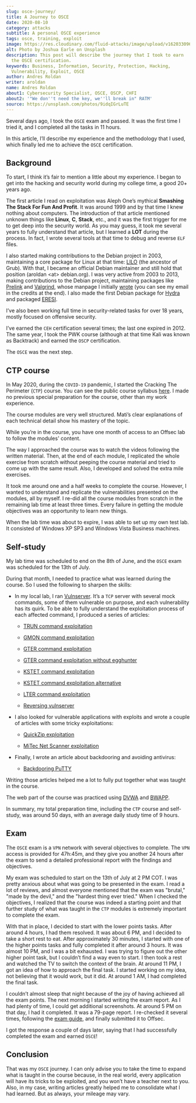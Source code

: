 ```yaml
---
slug: osce-journey/
title: A Journey to OSCE
date: 2020-08-10
category: attacks
subtitle: A personal OSCE experience
tags: osce, training, exploit
image: https://res.cloudinary.com/fluid-attacks/image/upload/v1620330965/blog/osce-journey/cover_swxqa7.webp
alt: Photo by Joshua Earle on Unsplash
description: This post will describe the journey that I took to earn
  the OSCE certification.
keywords: Business, Information, Security, Protection, Hacking,
  Vulnerability, Exploit, OSCE
author: Andres Roldan
writer: aroldan
name: Andres Roldan
about1: Cybersecurity Specialist, OSCE, OSCP, CHFI
about2: '"We don''t need the key, we''ll break in" RATM'
source: https://unsplash.com/photos/9idqIGrLuTE
---
```


Several days ago, I took the `OSCE` exam and passed. It was the first
time I tried it, and I completed all the tasks in 11 hours.

In this article, I’ll describe my experience and the methodology that I
used, which finally led me to achieve the `OSCE` certification.

## Background

To start, I think it’s fair to mention a little about my experience. I
began to get into the hacking and security world during my college time,
a good 20+ years ago.

The first article I read on exploitation was Aleph One’s mythical
**Smashing The Stack For Fun And Profit**. It was around 1999 and by
that time I knew nothing about computers. The introduction of that
article mentioned unknown things like **Linux**, **C**, **Stack**, etc.,
and it was the first trigger for me to get deep into the security world.
As you may guess, it took me several years to fully understand that
article, but I learned a **LOT** during the process. In fact, I wrote
several tools at that time to debug and reverse `ELF` files.

I also started making contributions to the Debian project in 2003,
maintaining a core package for Linux at that time:
[LILO](https://salsa.debian.org/joowie-guest/maintain_lilo/-/blob/master/debian/changelog)
(the ancestor of Grub). With that, I became an official Debian
maintainer and still hold that position (aroldan \<at\> debian.org). I
was very active from 2003 to 2013, making contributions to the Debian
project, maintaining packages like
[Prelink](https://people.redhat.com/jakub/prelink/) and
[Valgrind](https://www.valgrind.org/), whose manpage I initially
[wrote](https://linux.die.net/man/1/valgrind) (you can see my email in
the credits at the end). I also made the first Debian package for
[Hydra](https://metadata.ftp-master.debian.org/changelogs//main/h/hydra/hydra_9.1-1_changelog)
and packaged [ERESI](https://github.com/thorkill/eresi).

I’ve also been working full time in security-related tasks for over 18
years, mostly focused on offensive security.

I’ve earned the `CEH` certification several times; the last one expired
in 2012. The same year, I took the PWK course (although at that time
Kali was known as Backtrack) and earned the `OSCP` certification.

The `OSCE` was the next step.

## CTP course

In May 2020, during the `COVID-19` pandemic, I started the Cracking The
Perimeter (`CTP`) course. You can see the public course syllabus
[here](https://www.offensive-security.com/documentation/cracking-the-perimeter-syllabus.pdf).
I made no previous special preparation for the course, other than my
work experience.

The course modules are very well structured. Mati’s clear explanations
of each technical detail show his mastery of the topic.

While you’re in the course, you have one month of access to an Offsec
lab to follow the modules' content.

The way I approached the course was to watch the videos following the
written material. Then, at the end of each module, I replicated the
whole exercise from scratch without peeping the course material and
tried to come up with the same result. Also, I developed and solved the
extra mile exercises.

It took me around one and a half weeks to complete the course. However,
I wanted to understand and replicate the vulnerabilities presented on
the modules, all by myself. I re-did all the course modules from scratch
in the remaining lab time at least three times. Every failure in getting
the module objectives was an opportunity to learn new things.

When the lab time was about to expire, I was able to set up my own test
lab. It consisted of Windows XP SP3 and Windows Vista Business machines.

## Self-study

My lab time was scheduled to end on the 8th of June, and the `OSCE` exam
was scheduled for the 13th of July.

During that month, I needed to practice what was learned during the
course. So I used the following to sharpen the skills:

- In my local lab, I ran
  [Vulnserver](https://github.com/stephenbradshaw/vulnserver). It’s a
  `TCP` server with several mock commands, some of them vulnerable on
  purpose, and each vulnerability has its quirk. To be able to fully
  understand the exploitation process of each affected command, I
  produced a series of articles:

    - [TRUN command exploitation](../vulnserver-trun/)

    - [GMON command exploitation](../vulnserver-gmon/)

    - [GTER command exploitation](../vulnserver-gter/)

    - [GTER command exploitation without
      egghunter](../vulnserver-gter-no-egghunter/)

    - [KSTET command exploitation](../vulnserver-kstet/)

    - [KSTET command exploitation
      alternative](../vulnserver-kstet-alternative/)

    - [LTER command exploitation](../vulnserver-lter-seh/)

    - [Reversing vulnserver](../reversing-vulnserver/)

- I also looked for vulnerable applications with exploits and wrote a
  couple of articles with some tricky exploitations:

    - [QuickZip exploitation](../quickzip-exploit/)

    - [MiTec Net Scanner exploitation](../netscan-exploit/)

- Finally, I wrote an article about backdooring and avoiding
  antivirus:

    - [Backdooring PuTTY](../backdooring-putty/)

Writing those articles helped me a lot to fully put together what was
taught in the course.

The web part of the course was practiced using
[DVWA](http://www.dvwa.co.uk/) and [BWAPP](http://www.itsecgames.com/).

In summary, my total preparation time, including the `CTP` course and
self-study, was around 50 days, with an average daily study time of 9
hours.

## Exam

The `OSCE` exam is a `VPN` network with several objectives to complete.
The `VPN` access is provided for 47h:45m, and they give you another 24
hours after the exam to send a detailed professional report with the
findings and objectives.

My exam was scheduled to start on the 13th of July at 2 PM COT. I was
pretty anxious about what was going to be presented in the exam. I read
a lot of reviews, and almost everyone mentioned that the exam was
"brutal," "made by the devil," and the "hardest thing ever tried." When
I checked the objectives, I realized that the course was indeed a
starting point and that further study of what was taught in the `CTP`
modules is extremely important to complete the exam.

With that in place, I decided to start with the lower points tasks.
After around 4 hours, I had them resolved. It was about 6 PM, and I
decided to take a short rest to eat. After approximately 30 minutes, I
started with one of the higher points tasks and fully completed it after
around 3 hours. It was almost 10 PM, and I was a bit exhausted. I was
trying to figure out the other higher point task, but I couldn’t find a
way even to start. I then took a rest and watched the TV to switch the
context of the brain. At around 11 PM, I got an idea of how to approach
the final task. I started working on my idea, not believing that it
would work, but it did. At around 1 AM, I had completed the final task.

I couldn’t almost sleep that night because of the joy of having achieved
all the exam points. The next morning I started writing the exam report.
As I had plenty of time, I could get additional screenshots. At around 5
PM on that day, I had it completed. It was a 79-page report. I
re-checked it several times, following the [exam
guide](https://support.offensive-security.com/osce-exam-guide/), and
finally submitted it to Offsec.

I got the response a couple of days later, saying that I had
successfully completed the exam and earned `OSCE`\!

## Conclusion

That was my `OSCE` journey. I can only advise you to take the time to
expand what is taught in the course because, in the real world, every
application will have its tricks to be exploited, and you won’t have a
teacher next to you. Also, in my case, writing articles greatly helped
me to consolidate what I had learned. But as always, your mileage may
vary.
